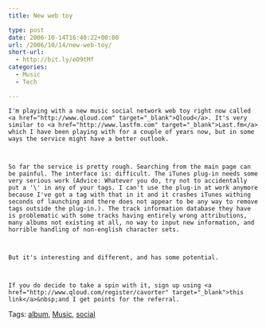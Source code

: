 ```yaml
---
title: New web toy

type: post
date: 2006-10-14T16:40:22+00:00
url: /2006/10/14/new-web-toy/
short-url:
  - http://bit.ly/eO9tMf
categories:
  - Music
  - Tech

---
```

<div class='microid-mailto+http:sha1:4519d41e7f18a90ad97a086dc8d2083553b11804'>
  
    I'm playing with a new music social network web toy right now called <a href="http://www.qloud.com" target="_blank">Qloud</a>. It's very similar to <a href="http://www.lastfm.com" target="_blank">Last.fm</a> which I have been playing with for a couple of years now, but in some ways the service might have a better outlook.
  
  
  
    So far the service is pretty rough. Searching from the main page can be painful. The interface is: difficult. The iTunes plug-in needs some very serious work (Advice: Whatever you do, try not to accidentally put a '\' in any of your tags. I can't use the plug-in at work anymore because I've got a tag with that in it and it crashes iTunes withing seconds of launching and there does not appear to be any way to remove tags outside the plug-in.). The track information database they have is problematic with some tracks having entirely wrong attributions, many albums not existing at all, no way to input new information, and horrible handling of non-english character sets.
  
  
  
    But it's interesting and different, and has some potential.
  
  
  
    If you do decide to take a spin with it, sign up using <a href="http://www.qloud.com/register/cavorter" target="_blank">this link</a>&nbsp;and I get points for the referral.
  
</div>

<div class="st-post-tags">
  Tags: <a href="http://www.cavort.org/tag/album/" title="album" rel="tag">album</a>, <a href="http://www.cavort.org/tag/music/" title="Music" rel="tag">Music</a>, <a href="http://www.cavort.org/tag/social/" title="social" rel="tag">social</a><br />
</div>